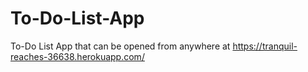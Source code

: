 # To-Do-List-App
To-Do List App that can be opened from anywhere at https://tranquil-reaches-36638.herokuapp.com/
